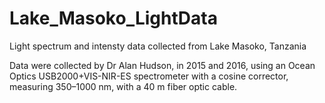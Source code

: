 # Lake_Masoko_LightData

Light spectrum and intensty data collected from Lake Masoko, Tanzania

Data were collected by Dr Alan Hudson, in 2015 and 2016, using an Ocean Optics USB2000+VIS-NIR-ES spectrometer with a cosine corrector, measuring 350–1000 nm, with a 40 m fiber optic cable.
